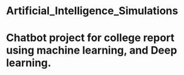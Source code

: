 # Artificial_Intelligence_Simulations
# Chatbot project for college report using machine learning, and Deep learning.
